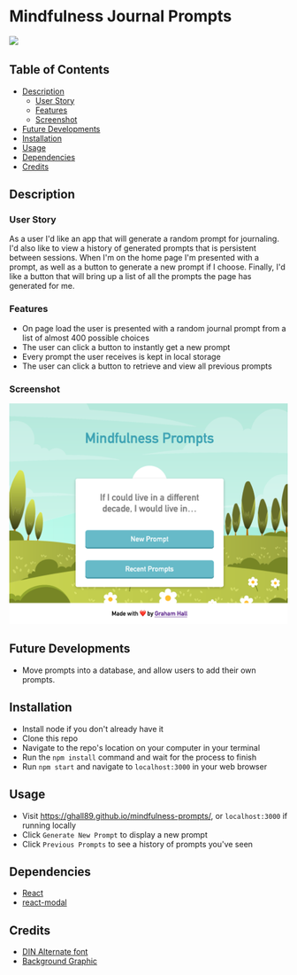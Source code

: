 # Mindfulness Journal Prompts

![](https://img.shields.io/github/license/ghall89/mindfulness-prompts?style=for-the-badge)

## Table of Contents

- [Description](#description)
  - [User Story](#user-story)
  - [Features](#features)
  - [Screenshot](#screenshot)
- [Future Developments](#future-developments)
- [Installation](#installation)
- [Usage](#usage)
- [Dependencies](#dependencies)
- [Credits](#credits)

## Description

### User Story

As a user I'd like an app that will generate a random prompt for journaling. I'd also like to view a history of generated prompts that is persistent between sessions. When I'm on the home page I'm presented with a prompt, as well as a button to generate a new prompt if I choose. Finally, I'd like a button that will bring up a list of all the prompts the page has generated for me.

### Features

- On page load the user is presented with a random journal prompt from a list of almost 400 possible choices
- The user can click a button to instantly get a new prompt
- Every prompt the user receives is kept in local storage
- The user can click a button to retrieve and view all previous prompts

### Screenshot

![](./screenshot.png)

## Future Developments

- Move prompts into a database, and allow users to add their own prompts.

## Installation

- Install node if you don't already have it
- Clone this repo
- Navigate to the repo's location on your computer in your terminal
- Run the `npm install` command and wait for the process to finish
- Run `npm start` and navigate to `localhost:3000` in your web browser

## Usage

- Visit https://ghall89.github.io/mindfulness-prompts/, or `localhost:3000` if running locally
- Click `Generate New Prompt` to display a new prompt
- Click `Previous Prompts` to see a history of prompts you've seen

## Dependencies

- [React](https://reactjs.org)
- [react-modal](https://www.npmjs.com/package/react-modal)

## Credits

- [DIN Alternate font](https://www.cufonfonts.com/font/din-alternate)
- [Background Graphic](https://www.vecteezy.com/vector-art/2072726-spring-nature-landscape)
